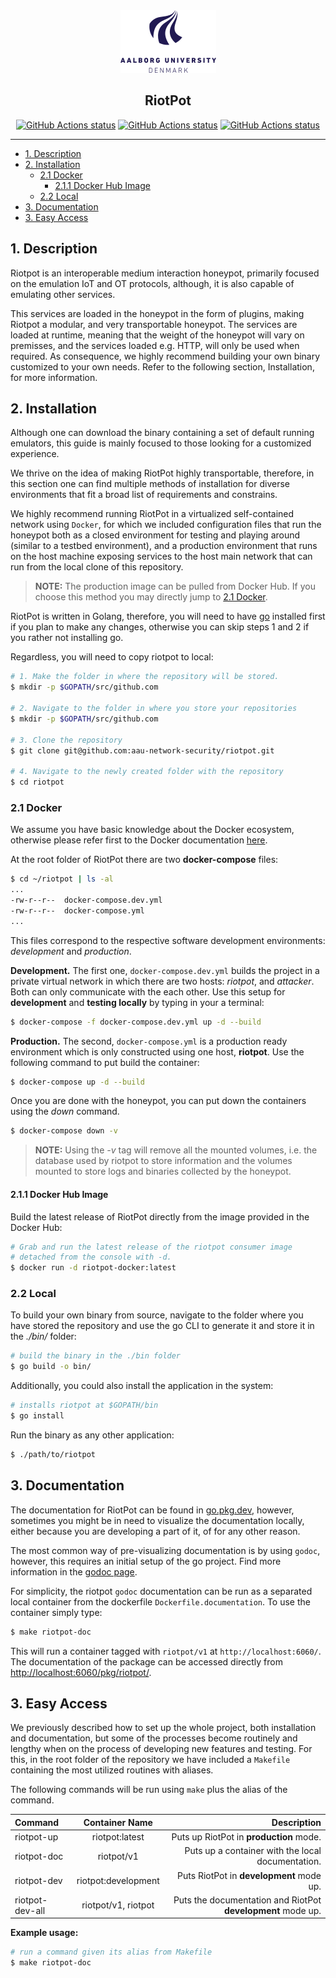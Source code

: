 
<div align="center">
  <img src="AAUgraphics/aau_logo.png" height="100">
  <p align="center">
    <h2 align="center">RiotPot</h2>
  </p>
  <p align="center">
    <!-- Workflow status -->
    <a href="https://github.com/aau-network-security/riotpot/actions"><img alt="GitHub Actions status" src="https://github.com/aau-network-security/riotpot/workflows/cyber/badge.svg"></a>
    <a href="https://GitHub.com/aau-network-security/riotpot/releases/"><img alt="GitHub Actions status" src="https://img.shields.io/github/release/aau-network-security/riotpot"></a>
    <a href="https://github.com/aau-network-security/riotpot/"><img alt="GitHub Actions status" src="https://img.shields.io/github/go-mod/go-version/aau-network-security/riotpot"></a>
  </p>
</div>

___

- [1. Description](#1-description)
- [2. Installation](#2-installation)
  - [2.1 Docker](#21-docker)
    - [2.1.1 Docker Hub Image](#211-docker-hub-image)
  - [2.2 Local](#22-local)
- [3. Documentation](#3-documentation)
- [3. Easy Access](#3-easy-access)

## 1. Description

Riotpot is an interoperable medium interaction honeypot, primarily focused on the emulation IoT and OT protocols, although, it is also capable of emulating other services.

This services are loaded in the honeypot in the form of plugins, making Riotpot a modular, and very transportable honeypot. The services are loaded at runtime, meaning that the weight of the honeypot will vary on premisses, and the services loaded e.g. HTTP, will only be used when required. As consequence, we highly recommend building your own binary customized to your own needs. Refer to the following section, Installation, for more information.

## 2. Installation

Although one can download the binary containing a set of default running emulators, this guide is mainly focused to those looking for a customized experience.

We thrive on the idea of making RiotPot highly transportable, therefore, in this section one can find multiple methods of installation for diverse environments that fit a broad list of requirements and constrains.

We highly recommend running RiotPot in a virtualized self-contained network using `Docker`, for which we included configuration files that run the honeypot both as a closed environment for testing and playing around (similar to a testbed environment), and a production environment that runs on the host machine exposing services to the host main network that can run from the local clone of this repository. 

> **NOTE:** The production image can be pulled from Docker Hub. If you choose this method you may directly jump to [2.1 Docker](#21-docker).
<!-- Not implemented yet, include section for the Docker Image pulling and building -->

RiotPot is written in Golang, therefore, you will need to have [go](https://golang.org) installed first if you plan to make any changes, otherwise you can skip steps 1 and 2 if you rather not installing go. 

Regardless, you will need to copy riotpot to local:

```bash
# 1. Make the folder in where the repository will be stored.
$ mkdir -p $GOPATH/src/github.com

# 2. Navigate to the folder in where you store your repositories
$ mkdir -p $GOPATH/src/github.com

# 3. Clone the repository
$ git clone git@github.com:aau-network-security/riotpot.git

# 4. Navigate to the newly created folder with the repository
$ cd riotpot
```

### 2.1 Docker

We assume you have basic knowledge about the Docker ecosystem, otherwise please refer first to the Docker documentation [here](https://docs.docker.com).

At the root folder of RiotPot there are two **docker-compose** files:
```bash
$ cd ~/riotpot | ls -al
...
-rw-r--r--  docker-compose.dev.yml
-rw-r--r--  docker-compose.yml
...
```

This files correspond to the respective software development environments: *development* and *production*.

**Development.**
The first one, `docker-compose.dev.yml` builds the project in a private virtual network in which there are two hosts: *riotpot*, and *attacker*. Both can only communicate with the each other. Use this setup for **development** and **testing locally** by typing in your a terminal:

```bash
$ docker-compose -f docker-compose.dev.yml up -d --build
```

**Production.**
The second, `docker-compose.yml` is a production ready environment which is only constructed using one host, **riotpot**. Use the following command to put build the container: 

```bash
$ docker-compose up -d --build
```

Once you are done with the honeypot, you can put down the containers using the *down* command. 

```bash
$ docker-compose down -v
```

> **NOTE:** Using the *-v* tag will remove all the mounted volumes, i.e. the database used by riotpot to store information and the volumes mounted to store logs and binaries collected by the honeypot.

#### 2.1.1 Docker Hub Image

Build the latest release of RiotPot directly from the image provided in the Docker Hub:

```bash
# Grab and run the latest release of the riotpot consumer image
# detached from the console with -d.
$ docker run -d riotpot-docker:latest
```

### 2.2 Local

To build your own binary from source, navigate to the folder where you have stored the repository and use the go CLI to generate it and store it in the *./bin/* folder:

```bash
# build the binary in the ./bin folder
$ go build -o bin/
```

Additionally, you could also install the application in the system:
```bash
# installs riotpot at $GOPATH/bin
$ go install
```

Run the binary as any other application:
```bash
$ ./path/to/riotpot
```

## 3. Documentation

The documentation for RiotPot can be found in [go.pkg.dev](https://pkg.go.dev/), however, sometimes you might be in need to visualize the documentation locally, either because you are developing a part of it, of for any other reason.

The most common way of pre-visualizing documentation is by using `godoc`, however, this requires an initial setup of the go project. Find more information in the [godoc page](https://pkg.go.dev/golang.org/x/tools/cmd/godoc).

For simplicity, the riotpot `godoc` documentation can be run as a separated local container from the dockerfile `Dockerfile.documentation`. To use the container simply type:

```bash
$ make riotpot-doc
```
This will run a container tagged with `riotpot/v1` at `http://localhost:6060/`. The documentation of the package can be accessed directly from [http://localhost:6060/pkg/riotpot/](http://localhost:6060/pkg/riotpot/).

## 3. Easy Access

We previously described how to set up the whole project, both installation and documentation, but some of the processes become routinely and lengthy when on the process of developing new features and testing. For this, in the root folder of the repository we have included a `Makefile` containing the most utilized routines with aliases.

The following commands will be run using `make` plus the alias of the command.

Command|Container Name|Description
:---|:---:|---:
riotpot-up|riotpot:latest| Puts up RiotPot in **production** mode.
riotpot-doc|riotpot/v1| Puts up a container with the local documentation.
riotpot-dev|riotpot:development| Puts RiotPot in **development** mode up.
riotpot-dev-all|riotpot/v1, riotpot| Puts the documentation and RiotPot **development** mode up.

**Example usage:**
```bash
# run a command given its alias from Makefile
$ make riotpot-doc
```
